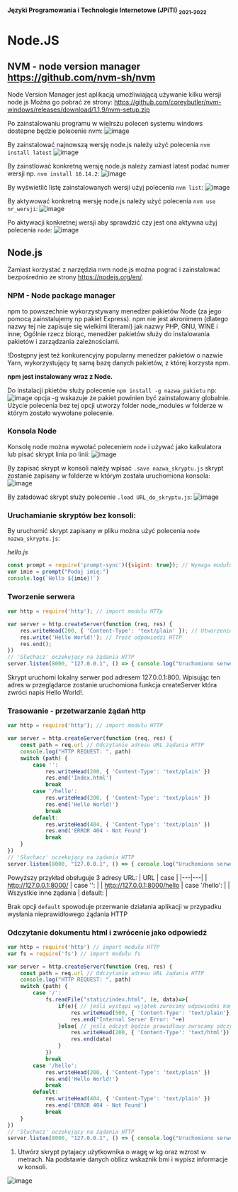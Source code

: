 #### Języki Programowania i Technologie Internetowe (JPiTI) <sub>2021-2022</sub>
# Node.JS

## NVM - node version manager https://github.com/nvm-sh/nvm
Node Version Manager jest aplikacją umożliwiającą używanie kilku wersji node.js
Można go pobrać ze strony: https://github.com/coreybutler/nvm-windows/releases/download/1.1.9/nvm-setup.zip

Po zainstalowaniu programu w wielrszu poleceń systemu windows dostepne będzie polecenie nvm:
![image](https://user-images.githubusercontent.com/37069490/163036369-5cd05169-d731-41a9-8c3a-4857384e2665.png)

By zainstalować najnowszą wersję node.js należy użyć polecenia `nvm install latest`
![image](https://user-images.githubusercontent.com/37069490/163039212-9bc72f50-6fb7-4f47-a7db-317377d9a7f8.png)

By zainstlować konkretną wersję node.js należy zamiast latest podać numer wersji np. `nvm install 16.14.2`:
![image](https://user-images.githubusercontent.com/37069490/163039457-a2e19862-73ca-40b7-995b-ae79877ddb41.png)

By wyświetlić listę zainstalowanych wersji użyj polecenia `nvm list`:
![image](https://user-images.githubusercontent.com/37069490/163041498-9980279d-defd-472e-b776-5cbf1ce3c385.png)

By aktywować konkretną wersję node.js należy użyć polecenia `nvm use nr_wersji`:
![image](https://user-images.githubusercontent.com/37069490/163043983-4bed70de-aa46-4934-89c0-559fb7459fe1.png)

Po aktywacji konkretnej wersji aby sprawdzić czy jest ona aktywna użyj polecenia `node`:
![image](https://user-images.githubusercontent.com/37069490/163044765-66bb4f86-1a44-40c1-a43e-8fb3cc89af5c.png)

## Node.js

Zamiast korzystać z narzędzia nvm node.js można pograć i zainstalować bezpośrednio ze strony 
https://nodejs.org/en/.

### NPM - Node package manager
npm to powszechnie wykorzystywany menedżer pakietów Node (za jego pomocą zainstalujemy np pakiet
Express). npm nie jest akronimem (dlatego nazwy tej nie zapisuje się wielkimi literami) jak nazwy
PHP, GNU, WINE i inne;
Ogólnie rzecz biorąc, menedżer pakietów służy do instalowania pakietów i zarządzania zależnościami.

!Dostępny jest też konkurencyjny popularny menedżer pakietów o nazwie Yarn,
wykorzystujący tę samą bazę danych pakietów, z której korzysta npm.

**npm jest instalowany wraz z Node.**

Do instalacji pkietów służy polecenie `npm install -g nazwa_pakietu` np:
![image](https://user-images.githubusercontent.com/37069490/163167221-c594de5b-6041-43e2-b7f7-6424ad313f3f.png)
opcja -g wskazuje że pakiet powinien być zainstalowany globalnie. Użycie polecenia bez tej opcji utworzy folder node_modules w folderze w którym zostało wywołane polecenie.

### Konsola Node
Konsolę node można wywołać poleceniem `node` i używać jako kalkulatora lub pisać skrypt linia po linii:
![image](https://user-images.githubusercontent.com/37069490/163172542-10ac9d96-da97-4fee-b3b0-32ec382e6cc3.png)

By zapisać skrypt w konsoli należy wpisać `.save nazwa_skryptu.js` skrypt zostanie zapisany w folderze w którym została uruchomiona konsola:
![image](https://user-images.githubusercontent.com/37069490/163173429-89229173-8bfd-48bd-bde5-16fe3eb57b3c.png)

By załadować skrypt służy polecenie `.load URL_do_skryptu.js`:
![image](https://user-images.githubusercontent.com/37069490/163173862-20b2ca14-9e3f-42ae-a90f-e559bfb586ae.png)

### Uruchamianie skryptów bez konsoli:
By uruchomić skrypt zapisany w pliku można użyć polecenia `node nazwa_skryptu.js`:

_hello.js_
```javascript
const prompt = require('prompt-sync')({sigint: true}); // Wymaga modułu prompt-sync. 
var imie = prompt("Podaj imię:")
console.log(`Hello ${imie}!`)
```

### Tworzenie serwera
```javascript
var http = require('http'); // import modułu HTTp

var server = http.createServer(function (req, res) {
    res.writeHead(200, { 'Content-Type': 'text/plain' }); // Utworzenie nagłówka HTTP
    res.write('Hello World!'); // Treść odpowiedzi HTTP
    res.end();
})
// 'Słuchacz' oczekujący na żądania HTTP
server.listen(8000, "127.0.0.1", () => { console.log("Uruchomiono serwer!(Ctrl+C - exit)") }) 
```
Skrypt uruchomi lokalny serwer pod adresem 127.0.0.1:800. Wpisując ten adres w przeglądarce zostanie uruchomiona funkcja createServer która zwróci napis Hello World!.

### Trasowanie - przetwarzanie żądań http

```javascript
var http = require('http'); // import modułu HTTP

var server = http.createServer(function (req, res) {
    const path = req.url // Odczytanie adresu URL żądania HTTP
    console.log("HTTP REQUEST: ", path)
    switch (path) {
        case '':
            res.writeHead(200, { 'Content-Type': 'text/plain' })
            res.end('Index.html')
            break
        case '/hello':
            res.writeHead(200, { 'Content-Type': 'text/plain' })
            res.end('Hello World!')
            break
        default:
            res.writeHead(404, { 'Content-Type': 'text/plain' })
            res.end('ERROR 404 - Not Found')
            break
    }
})
// 'Słuchacz' oczekujący na żądania HTTP
server.listen(8000, "127.0.0.1", () => { console.log("Uruchomiono serwer!(Ctrl+C - exit)") }) 
```
Powyższy przykład obsługuje 3 adresy URL:
| URL | case |
|---|---|
| http://127.0.0.1:8000/ | case '': |
| http://127.0.0.1:8000/hello | case '/hello': |
| Wszystkie inne żądania | default: |

Brak opcji `default` spowoduje przerwanie działania aplikacji w przypadku wysłania nieprawidłowego żądania HTTP

### Odczytanie dokumentu html i zwrócenie jako odpowiedź

```javascript
var http = require('http') // import modułu HTTP
var fs = require('fs') // import modułu fs

var server = http.createServer(function (req, res) {
    const path = req.url // Odczytanie adresu URL żądania HTTP
    console.log("HTTP REQUEST: ", path)
    switch (path) {
        case '/':
            fs.readFile("static/index.html", (e, data)=>{
                if(e){ // jeśli wystąpi wyjątek zwrócimy odpowiedni komunikat
                    res.writeHead(500, { 'Content-Type': 'text/plain'})
                    res.end("Internal Server Error: "+e)
                }else{ // jeśli odczyt będzie prawidłowy zwracamy odczytany dokument
                    res.writeHead(200, { 'Content-Type': 'text/html'})
                    res.end(data)
                }
            })
            break
        case '/hello':
            res.writeHead(200, { 'Content-Type': 'text/plain' })
            res.end('Hello World!')
            break
        default:
            res.writeHead(404, { 'Content-Type': 'text/plain' })
            res.end('ERROR 404 - Not Found')
            break
    }
})
// 'Słuchacz' oczekujący na żądania HTTP
server.listen(8000, "127.0.0.1", () => { console.log("Uruchomiono serwer!(Ctrl+C - exit)") }) 
```




1. Utwórz skrypt pytajacy użytkownika o wagę w kg oraz wzrost w metrach. Na podstawie danych oblicz wskaźnik bmi i wypisz informacje w konsoli.

![image](https://i.redd.it/n08d5h8v4id21.jpg)
